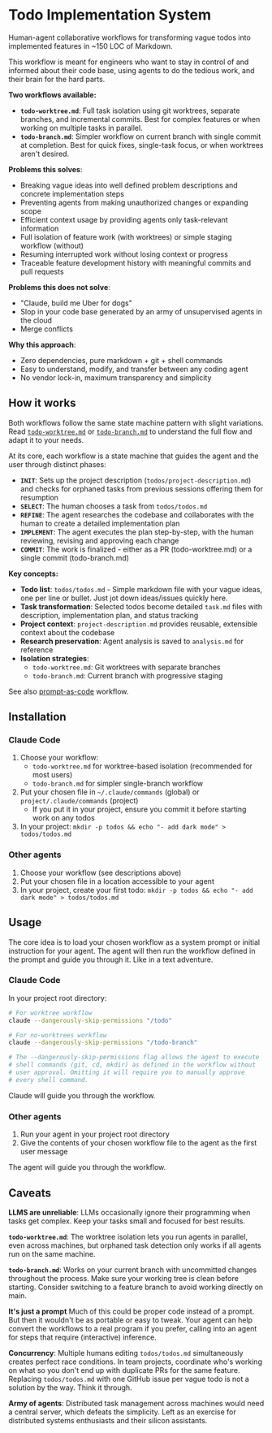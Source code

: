 # Todo Implementation System

Human-agent collaborative workflows for transforming vague todos into implemented features in ~150 LOC of Markdown.

This workflow is meant for engineers who want to stay in control of and informed about their code base, using agents to do the tedious work, and their brain for the hard parts.

**Two workflows available:**
- **`todo-worktree.md`**: Full task isolation using git worktrees, separate branches, and incremental commits. Best for complex features or when working on multiple tasks in parallel.
- **`todo-branch.md`**: Simpler workflow on current branch with single commit at completion. Best for quick fixes, single-task focus, or when worktrees aren't desired.

**Problems this solves**:
- Breaking vague ideas into well defined problem descriptions and concrete implementation steps
- Preventing agents from making unauthorized changes or expanding scope
- Efficient context usage by providing agents only task-relevant information
- Full isolation of feature work (with worktrees) or simple staging workflow (without)
- Resuming interrupted work without losing context or progress
- Traceable feature development history with meaningful commits and pull requests

**Problems this does not solve**:
- "Claude, build me Uber for dogs"
- Slop in your code base generated by an army of unsupervised agents in the cloud
- Merge conflicts

**Why this approach**:
- Zero dependencies, pure markdown + git + shell commands
- Easy to understand, modify, and transfer between any coding agent
- No vendor lock-in, maximum transparency and simplicity

## How it works

Both workflows follow the same state machine pattern with slight variations. Read [`todo-worktree.md`](./todo-worktree.md) or [`todo-branch.md`](./todo-branch.md) to understand the full flow and adapt it to your needs.

At its core, each workflow is a state machine that guides the agent and the user through distinct phases:

- **`INIT`**: Sets up the project description (`todos/project-description.md`) and checks for orphaned tasks from previous sessions offering them for resumption
- **`SELECT`**: The human chooses a task from `todos/todos.md`
- **`REFINE`**: The agent researches the codebase and collaborates with the human to create a detailed implementation plan
- **`IMPLEMENT`**: The agent executes the plan step-by-step, with the human reviewing, revising and approving each change
- **`COMMIT`**: The work is finalized - either as a PR (todo-worktree.md) or a single commit (todo-branch.md)

**Key concepts:**
- **Todo list**: `todos/todos.md` - Simple markdown file with your vague ideas, one per line or bullet. Just jot down ideas/issues quickly here.
- **Task transformation**: Selected todos become detailed `task.md` files with description, implementation plan, and status tracking
- **Project context**: `project-description.md` provides reusable, extensible context about the codebase
- **Research preservation**: Agent analysis is saved to `analysis.md` for reference
- **Isolation strategies**:
  - `todo-worktree.md`: Git worktrees with separate branches
  - `todo-branch.md`: Current branch with progressive staging

See also [prompt-as-code](https://mariozechner.at/posts/2025-06-02-prompts-are-code/) workflow.

## Installation

### Claude Code
1. Choose your workflow:
   - `todo-worktree.md` for worktree-based isolation (recommended for most users)
   - `todo-branch.md` for simpler single-branch workflow
2. Put your chosen file in `~/.claude/commands` (global) or `project/.claude/commands` (project)
   - If you put it in your project, ensure you commit it before starting work on any todos
3. In your project: `mkdir -p todos && echo "- add dark mode" > todos/todos.md`

### Other agents
1. Choose your workflow (see descriptions above)
2. Put your chosen file in a location accessible to your agent
3. In your project, create your first todo: `mkdir -p todos && echo "- add dark mode" > todos/todos.md`

## Usage
The core idea is to load your chosen workflow as a system prompt or initial instruction for your agent. The agent will then run the workflow defined in the prompt and guide you through it. Like in a text adventure.

### Claude Code
In your project root directory:
```bash
# For worktree workflow
claude --dangerously-skip-permissions "/todo"

# For no-worktrees workflow
claude --dangerously-skip-permissions "/todo-branch"

# The --dangerously-skip-permissions flag allows the agent to execute
# shell commands (git, cd, mkdir) as defined in the workflow without
# user approval. Omitting it will require you to manually approve
# every shell command.
```

Claude will guide you through the workflow.

### Other agents
1. Run your agent in your project root directory
2. Give the contents of your chosen workflow file to the agent as the first user message

The agent will guide you through the workflow.

## Caveats

**LLMS are unreliable**: LLMs occasionally ignore their programming when tasks get complex. Keep your tasks small and focused for best results.

**`todo-worktree.md`**: The worktree isolation lets you run agents in parallel, even across machines, but orphaned task detection only works if all agents run on the same machine.

**`todo-branch.md`**: Works on your current branch with uncommitted changes throughout the process. Make sure your working tree is clean before starting. Consider switching to a feature branch to avoid working directly on main.

**It's just a prompt** Much of this could be proper code instead of a prompt. But then it wouldn't be as portable or easy to tweak. Your agent can help convert the workflows to a real program if you prefer, calling into an agent for steps that require (interactive) inference.

**Concurrency**: Multiple humans editing `todos/todos.md` simultaneously creates perfect race conditions. In team projects, coordinate who's working on what so you don't end up with duplicate PRs for the same feature. Replacing `todos/todos.md` with one GitHub issue per vague todo is not a solution by the way. Think it through.

**Army of agents**: Distributed task management across machines would need a central server, which defeats the simplicity. Left as an exercise for distributed systems enthusiasts and their silicon assistants.